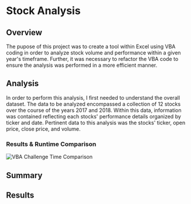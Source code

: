 # Stock Analysis

## Overview
The pupose of this project was to create a tool within Excel using VBA coding in order to analyze stock volume and performance within a given year's timeframe. Further, it was necessary to refactor the VBA code to ensure the analysis was performed in a more efficient manner.

## Analysis
In order to perform this analysis, I first needed to understand the overall dataset. The data to be analyzed encompassed a collection of 12 stocks over the course of the years 2017 and 2018. Within this data, information was contained reflecting each stocks' performance details organized by ticker and date. Pertinent data to this analysis was the stocks' ticker, open price, close price, and volume.

### Results & Runtime Comparison
![VBA Challenge Time Comparison](/VBA_Challenge_Time_Comparison.png "VBA Challenge Tiime Comparison")

## Summary

## Results

